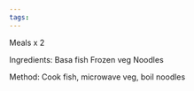 ```yaml
---
tags:
---
```


Meals x 2

Ingredients:
Basa fish
Frozen veg
Noodles

Method:
Cook fish, microwave veg, boil noodles